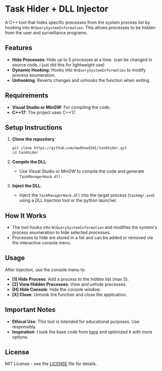 # Task Hider + DLL Injector

A C++ tool that hides specific processes from the system process list by hooking into `NtQuerySystemInformation`. This allows processes to be hidden from the user and surveillance programs.

## Features

- **Hide Processes**: Hide up to 5 processes at a time. (can be changed in source code, i just did this for lightweight use)
- **Dynamic Hooking**: Hooks into `NtQuerySystemInformation` to modify process enumeration.
- **Unhooking**: Reverts changes and unhooks the function when exiting.

## Requirements

- **Visual Studio or MinGW**: For compiling the code.
- **C++17**: The project uses C++17.

## Setup Instructions

1. **Clone the repository**:
    ```bash
    git clone https://github.com/madhead341/taskhider.git
    cd taskhider
    ```

2. **Compile the DLL**:
    - Use Visual Studio or MinGW to compile the code and generate `TaskManagerHack.dll`.

3. **Inject the DLL**:
    - Inject the `TaskManagerHack.dll` into the target process (`taskmgr.exe`) using a DLL injection tool or the python launcher.

## How It Works

- The tool hooks into `NtQuerySystemInformation` and modifies the system's process enumeration to hide selected processes.
- Processes to hide are stored in a list and can be added or removed via the interactive console menu.

## Usage

After injection, use the console menu to:

- **[1] Hide Process**: Add a process to the hidden list (max 5).
- **[2] View Hidden Processes**: View and unhide processes.
- **[H] Hide Console**: Hide the console window.
- **[X] Close**: Unhook the function and close the application.

## Important Notes

- **Ethical Use**: This tool is intended for educational purposes. Use responsibly.
- **Inspiration**: I took the base code from [here](https://github.com/thebowenfeng/task-manager-hider) and optimized it with more options.

## License

MIT License - see the [LICENSE](LICENSE) file for details.
